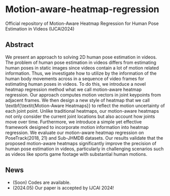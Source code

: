 # Motion-aware-heatmap-regression
Official repository of Motion-Aware Heatmap Regression for Human Pose Estimation in Videos (IJCAI2024)


## Abstract
We present an approach to solving 2D human pose estimation in videos.
The problem of human pose estimation in videos differs from estimating human poses in static images since videos contain a lot of motion related information. Thus, we investigate how to utilize by the information of the human body movements across in a sequence of video frames for estimating human poses in videos.
To do this, we introduce a novel heatmap regression method what we call motion-aware heatmap regression.
Our approach computes motion vectors in joint keypoints from adjacent frames.
We then design a new style of heatmap that we call \textbf{\textit{Motion-Aware Heatmaps}} to reflect the motion uncertainty of each joint point.
Unlike traditional heatmaps, our motion-aware heatmaps not only consider the current joint locations but also account how joints move over time.
Furthermore, we introduce a simple yet effective framework designed to incorporate motion information into heatmap regression.
We evaluate our motion-aware heatmap regression on PoseTrack(2018, 21) and Sub-JHMDB datasets.
Our results validate that the proposed motion-aware heatmaps significantly improve the precision of human pose estimation in videos,
particularly in challenging scenarios such as videos like sports game footage with substantial human motions.

## News
- (Soon) Codes are available.
- (2024.05) Our paper is accepted by IJCAI 2024!
